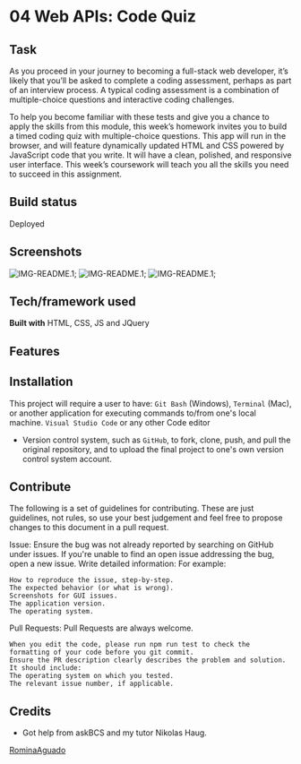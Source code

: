 # 04 Web APIs: Code Quiz
## Task

As you proceed in your journey to becoming a full-stack web developer, it’s likely that you’ll be asked to complete a coding assessment, perhaps as part of an interview process. A typical coding assessment is a combination of multiple-choice questions and interactive coding challenges. 

To help you become familiar with these tests and give you a chance to apply the skills from this module, this week’s homework invites you to build a timed coding quiz with multiple-choice questions. This app will run in the browser, and will feature dynamically updated HTML and CSS powered by JavaScript code that you write. It will have a clean, polished, and responsive user interface. This week’s coursework will teach you all the skills you need to succeed in this assignment.

## Build status
Deployed

## Screenshots
![IMG-README.1](IMG-README.1);
![IMG-README.1](IMG-README.2);
![IMG-README.1](IMG-README.3);

## Tech/framework used
<b>Built with</b>
HTML, CSS, JS and JQuery

## Features


## Installation
This project will require a user to have:
`Git Bash` (Windows), 
`Terminal` (Mac), or another application for executing commands to/from one's local machine.
`Visual Studio Code` or any other Code editor
* Version control system, such as `GitHub`, to fork, clone, push, and pull the original repository, and to upload the final project to one's own version control system account.


## Contribute

The following is a set of guidelines for contributing. These are just guidelines, not rules, so use your best judgement and feel free to propose changes to this document in a pull request.

Issue: Ensure the bug was not already reported by searching on GitHub under issues. If you're unable to find an open issue addressing the bug, open a new issue.
Write detailed information: 
    For example:

    How to reproduce the issue, step-by-step.
    The expected behavior (or what is wrong).
    Screenshots for GUI issues.
    The application version.
    The operating system.
Pull Requests: Pull Requests are always welcome.

    When you edit the code, please run npm run test to check the formatting of your code before you git commit.
    Ensure the PR description clearly describes the problem and solution. It should include:
    The operating system on which you tested.
    The relevant issue number, if applicable.

## Credits
* Got help from askBCS and my tutor Nikolas Haug. 



[RominaAguado]()


